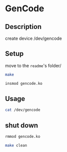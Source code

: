 # GenCode

## Description

create device /dev/gencode

## Setup

move to the `readme`'s folder/

```sh
make

insmod gencode.ko
```

## Usage


```sh
cat /dev/gencode
```

## shut down
```sh
rmmod gencode.ko

make clean
```
